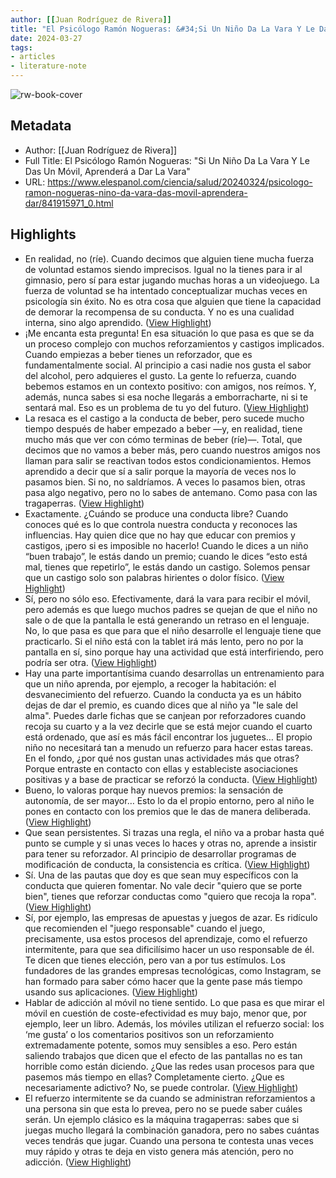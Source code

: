 ```yaml
---
author: [[Juan Rodríguez de Rivera]]
title: "El Psicólogo Ramón Nogueras: &#34;Si Un Niño Da La Vara Y Le Das Un Móvil, Aprenderá a Dar La Vara&#34;"
date: 2024-03-27
tags: 
- articles
- literature-note
---
```

![rw-book-cover](https://s1.elespanol.com/2024/03/22/ciencia/salud/841926414_240957370_1706x960.jpg)

## Metadata
- Author: [[Juan Rodríguez de Rivera]]
- Full Title: El Psicólogo Ramón Nogueras: "Si Un Niño Da La Vara Y Le Das Un Móvil, Aprenderá a Dar La Vara"
- URL: https://www.elespanol.com/ciencia/salud/20240324/psicologo-ramon-nogueras-nino-da-vara-das-movil-aprendera-dar/841915971_0.html

## Highlights
- En realidad, no (ríe). Cuando decimos que alguien tiene mucha fuerza de voluntad estamos siendo imprecisos. Igual no la tienes para ir al gimnasio, pero sí para estar jugando muchas horas a un videojuego. La fuerza de voluntad se ha intentado conceptualizar muchas veces en psicología sin éxito. No es otra cosa que alguien que tiene la capacidad de demorar la recompensa de su conducta. Y no es una cualidad interna, sino algo aprendido. ([View Highlight](https://read.readwise.io/read/01hsy7rjwhn458qtmzps8h3wps))
- ¡Me encanta esta pregunta! En esa situación lo que pasa es que se da un proceso complejo con muchos reforzamientos y castigos implicados. Cuando empiezas a beber tienes un reforzador, que es fundamentalmente social. Al principio a casi nadie nos gusta el sabor del alcohol, pero adquieres el gusto. La gente lo refuerza, cuando bebemos estamos en un contexto positivo: con amigos, nos reímos. Y, además, nunca sabes si esa noche llegarás a emborracharte, ni si te sentará mal. Eso es un problema de tu yo del futuro. ([View Highlight](https://read.readwise.io/read/01hsy7tt037zqx43j5tcm9p27a))
- La resaca es el castigo a la conducta de beber, pero sucede mucho tiempo después de haber empezado a beber —y, en realidad, tiene mucho más que ver con cómo terminas de beber (ríe)—. Total, que decimos que no vamos a beber más, pero cuando nuestros amigos nos llaman para salir se reactivan todos estos condicionamientos. Hemos aprendido a decir que sí a salir porque la mayoría de veces nos lo pasamos bien. Si no, no saldríamos. A veces lo pasamos bien, otras pasa algo negativo, pero no lo sabes de antemano. Como pasa con las tragaperras. ([View Highlight](https://read.readwise.io/read/01hsy7v4k9938815pf0gfq08jy))
- Exactamente. ¿Cuándo se produce una conducta libre? Cuando conoces qué es lo que controla nuestra conducta y reconoces las influencias. Hay quien dice que no hay que educar con premios y castigos, ¡pero si es imposible no hacerlo! Cuando le dices a un niño “buen trabajo”, le estás dando un premio; cuando le dices “esto está mal, tienes que repetirlo”, le estás dando un castigo. Solemos pensar que un castigo solo son palabras hirientes o dolor físico. ([View Highlight](https://read.readwise.io/read/01hsy7vqj8hkafajqz2z9md470))
- Sí, pero no sólo eso. Efectivamente, dará la vara para recibir el móvil, pero además es que luego muchos padres se quejan de que el niño no sale o de que la pantalla le está generando un retraso en el lenguaje. No, lo que pasa es que para que el niño desarrolle el lenguaje tiene que practicarlo. Si el niño está con la tablet irá más lento, pero no por la pantalla en sí, sino porque hay una actividad que está interfiriendo, pero podría ser otra. ([View Highlight](https://read.readwise.io/read/01hsy7w4dfjebch4m1kd816x32))
- Hay una parte importantísima cuando desarrollas un entrenamiento para que un niño aprenda, por ejemplo, a recoger la habitación: el desvanecimiento del refuerzo. Cuando la conducta ya es un hábito dejas de dar el premio, es cuando dices que al niño ya "le sale del alma". Puedes darle fichas que se canjean por reforzadores cuando recoja su cuarto y a la vez decirle que se está mejor cuando el cuarto está ordenado, que así es más fácil encontrar los juguetes… El propio niño no necesitará tan a menudo un refuerzo para hacer estas tareas. En el fondo, ¿por qué nos gustan unas actividades más que otras? Porque entraste en contacto con ellas y estableciste asociaciones positivas y a base de practicar se reforzó la conducta. ([View Highlight](https://read.readwise.io/read/01hsy7x3k9xpabbym73jnmsf2w))
- Bueno, lo valoras porque hay nuevos premios: la sensación de autonomía, de ser mayor… Esto lo da el propio entorno, pero al niño le pones en contacto con los premios que le das de manera deliberada. ([View Highlight](https://read.readwise.io/read/01hsy7xcc9hvahqg54atfq7x87))
- Que sean persistentes. Si trazas una regla, el niño va a probar hasta qué punto se cumple y si unas veces lo haces y otras no, aprende a insistir para tener su reforzador. Al principio de desarrollar programas de modificación de conducta, la consistencia es crítica. ([View Highlight](https://read.readwise.io/read/01hsy7xrx8qr17tegkkxf6hxze))
- Sí. Una de las pautas que doy es que sean muy específicos con la conducta que quieren fomentar. No vale decir "quiero que se porte bien", tienes que reforzar conductas como "quiero que recoja la ropa". ([View Highlight](https://read.readwise.io/read/01hsy7y0wfwtwgs4tbjkpkpdcz))
- Sí, por ejemplo, las empresas de apuestas y juegos de azar. Es ridículo que recomienden el "juego responsable" cuando el juego, precisamente, usa estos procesos del aprendizaje, como el refuerzo intermitente, para que sea dificilísimo hacer un uso responsable de él. Te dicen que tienes elección, pero van a por tus estímulos. Los fundadores de las grandes empresas tecnológicas, como Instagram, se han formado para saber cómo hacer que la gente pase más tiempo usando sus aplicaciones. ([View Highlight](https://read.readwise.io/read/01hsy7yvrjxt068d6nxtd6xsnb))
- Hablar de adicción al móvil no tiene sentido. Lo que pasa es que mirar el móvil en cuestión de coste-efectividad es muy bajo, menor que, por ejemplo, leer un libro. Además, los móviles utilizan el refuerzo social: los ‘me gusta’ o los comentarios positivos son un reforzamiento extremadamente potente, somos muy sensibles a eso. Pero están saliendo trabajos que dicen que el efecto de las pantallas no es tan horrible como están diciendo. ¿Que las redes usan procesos para que pasemos más tiempo en ellas? Completamente cierto. ¿Que es necesariamente adictivo? No, se puede controlar. ([View Highlight](https://read.readwise.io/read/01hsy7zbq4q4w4ztp1w4y4yz5j))
- El refuerzo intermitente se da cuando se administran reforzamientos a una persona sin que esta lo prevea, pero no se puede saber cuáles serán. Un ejemplo clásico es la máquina tragaperras: sabes que si juegas mucho llegará la combinación ganadora, pero no sabes cuántas veces tendrás que jugar. Cuando una persona te contesta unas veces muy rápido y otras te deja en visto genera más atención, pero no adicción. ([View Highlight](https://read.readwise.io/read/01hsy801kvfq3d9q00nffckb39))
